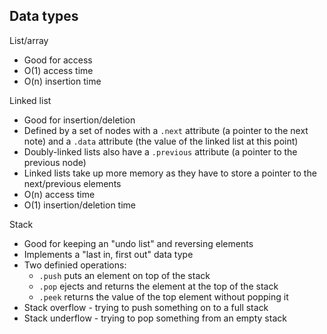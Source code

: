 ## Data types

List/array
* Good for access
* O(1) access time
* O(n) insertion time

Linked list 
* Good for insertion/deletion
* Defined by a set of nodes with a `.next` attribute (a pointer to the next note) and a `.data` attribute (the value 
of the linked list at this point)
* Doubly-linked lists also have a `.previous` attribute (a pointer to the previous node)
* Linked lists take up more memory as they have to store a pointer to the next/previous elements
* O(n) access time
* O(1) insertion/deletion time

Stack
* Good for keeping an "undo list" and reversing elements
* Implements a "last in, first out" data type
* Two definied operations:
    * `.push` puts an element on top of the stack
    * `.pop` ejects and returns the element at the top of the stack
    * `.peek` returns the value of the top element without popping it
* Stack overflow - trying to push something on to a full stack
* Stack underflow - trying to pop something from an empty stack
